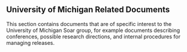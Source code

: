 ## University of Michigan Related Documents ##

This section contains documents that are of specific interest to the University of Michigan Soar group, for example documents describing conferences, possible research directions, and internal procedures for managing releases.